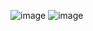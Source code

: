 ![image](https://github.com/user-attachments/assets/f17937fa-883c-4ed5-90f0-214735669c21)
![image](https://github.com/user-attachments/assets/c44e3cf3-4113-4dbe-8d8e-79030d813608)
